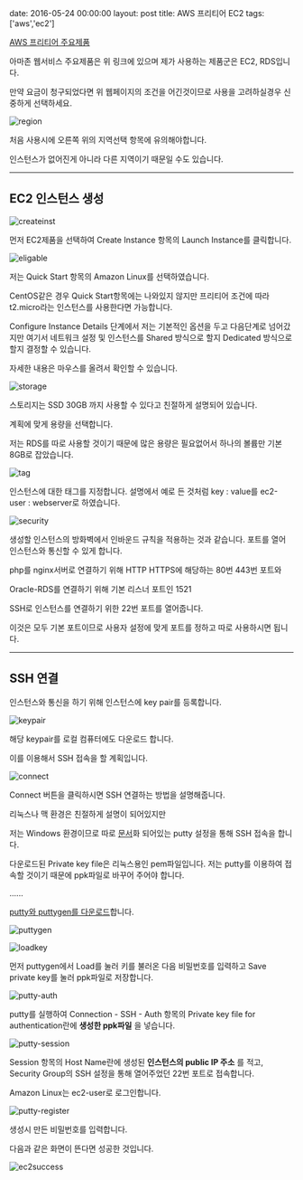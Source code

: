 date: 2016-05-24 00:00:00
layout: post
title: AWS 프리티어 EC2
tags: ['aws','ec2']

[AWS 프리티어 주요제품](//aws.amazon.com/ko/free)

아마존 웹서비스 주요제품은 위 링크에 있으며 제가 사용하는 제품군은 EC2, RDS입니다.

만약 요금이 청구되었다면 위 웹페이지의 조건을 어긴것이므로 사용을 고려하실경우 신중하게 선택하세요.

![region](/image/aws/region.png)

처음 사용시에 오른쪽 위의 지역선택 항목에 유의해야합니다.

인스턴스가 없어진게 아니라 다른 지역이기 때문일 수도 있습니다.

---

## EC2 인스턴스 생성

![createinst](/image/aws/createinst.png)

먼저 EC2제품을 선택하여 Create Instance 항목의 Launch Instance를 클릭합니다.

![eligable](/image/aws/eligable.png)

저는 Quick Start 항목의 Amazon Linux를 선택하였습니다.

CentOS같은 경우 Quick Start항목에는 나와있지 않지만 프리티어 조건에 따라 t2.micro라는 인스턴스를 사용한다면 가능합니다.

Configure Instance Details 단계에서 저는 기본적인 옵션을 두고 다음단계로 넘어갔지만 여기서 네트워크 설정 및 인스턴스를 Shared 방식으로 할지 Dedicated 방식으로 할지 결정할 수 있습니다.

자세한 내용은 마우스를 올려서 확인할 수 있습니다.

![storage](/image/aws/storage.png)

스토리지는 SSD 30GB 까지 사용할 수 있다고 친절하게 설명되어 있습니다.

계획에 맞게 용량을 선택합니다.

저는 RDS를 따로 사용할 것이기 때문에 많은 용량은 필요없어서 하나의 볼륨만 기본 8GB로 잡았습니다.

![tag](/image/aws/tag.png)

인스턴스에 대한 태그를 지정합니다. 설명에서 예로 든 것처럼 key : value를 ec2-user : webserver로 하였습니다.

![security](/image/aws/securitygroup.png)

생성할 인스턴스의 방화벽에서 인바운드 규칙을 적용하는 것과 같습니다. 포트를 열어 인스턴스와 통신할 수 있게 합니다.

php를 nginx서버로 연결하기 위해 HTTP HTTPS에 해당하는 80번 443번 포트와

Oracle-RDS를 연결하기 위해 기본 리스너 포트인 1521

SSH로 인스턴스를 연결하기 위한 22번 포트를 열어줍니다.

이것은 모두 기본 포트이므로 사용자 설정에 맞게 포트를 정하고 따로 사용하시면 됩니다.

---

## SSH 연결

인스턴스와 통신을 하기 위해 인스턴스에 key pair를 등록합니다.

![keypair](/image/aws/keypair.png)

해당 keypair를 로컬 컴퓨터에도 다운로드 합니다.

이를 이용해서 SSH 접속을 할 계획입니다.

![connect](/image/aws/connect.png)

Connect 버튼을 클릭하시면 SSH 연결하는 방법을 설명해줍니다.

리눅스나 맥 환경은 친절하게 설명이 되어있지만

저는 Windows 환경이므로 따로 [문서](//docs.aws.amazon.com/console/ec2/instances/connect/putty)화 되어있는 putty 설정을 통해 SSH 접속을 합니다.

다운로드된 Private key file은 리눅스용인 pem파일입니다. 저는 putty를 이용하여 접속할 것이기 때문에 ppk파일로 바꾸어 주어야 합니다.

......

[putty와 puttygen를 다운로드](//www.chiark.greenend.org.uk/~sgtatham/putty/download.html/)합니다.

![puttygen](/image/aws/puttygen.png)

![loadkey](/image/aws/puttygen-load-key.png)

먼저 puttygen에서 Load를 눌러 키를 불러온 다음 비밀번호를 입력하고 Save private key를 눌러 ppk파일로 저장합니다.

![putty-auth](/image/aws/putty-auth.png)

putty를 실행하여 Connection - SSH - Auth 항목의 Private key file for authentication란에 **생성한 ppk파일** 을 넣습니다.

![putty-session](/image/aws/putty-session.png)

Session 항목의 Host Name란에 생성된 **인스턴스의 public IP 주소** 를 적고, Security Group의 SSH 설정을 통해 열어주었던 22번 포트로 접속합니다.

Amazon Linux는 ec2-user로 로그인합니다.

![putty-register](/image/aws/putty-register.png)

생성시 만든 비밀번호를 입력합니다.

다음과 같은 화면이 뜬다면 성공한 것입니다.

![ec2success](/image/aws/ec2success.png)
